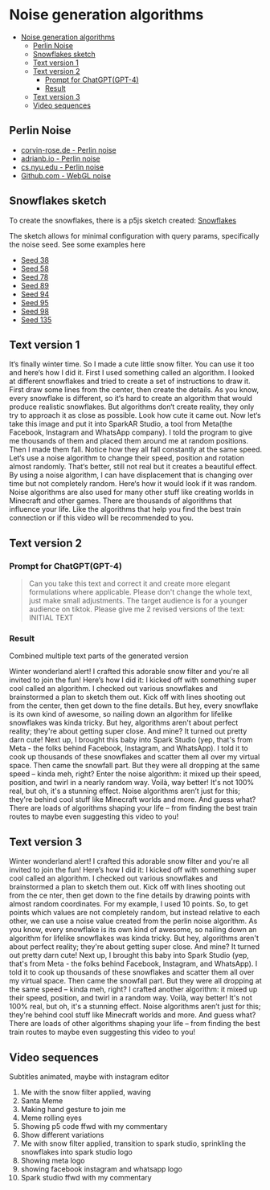 # Noise generation algorithms
- [Noise generation algorithms](#noise-generation-algorithms)
  - [Perlin Noise](#perlin-noise)
  - [Snowflakes sketch](#snowflakes-sketch)
  - [Text version 1](#text-version-1)
  - [Text version 2](#text-version-2)
    - [Prompt for ChatGPT(GPT-4)](#prompt-for-chatgptgpt-4)
    - [Result](#result)
  - [Text version 3](#text-version-3)
  - [Video sequences](#video-sequences)


## Perlin Noise

- [corvin-rose.de - Perlin noise](https://corvin-rose.de/blog/perlin-noise)
- [adrianb.io - Perlin noise](https://adrianb.io/2014/08/09/perlinnoise.html)
- [cs.nyu.edu - Perlin noise](https://cs.nyu.edu/~perlin/noise/)
- [Github.com - WebGL noise](https://github.com/ashima/webgl-noise)

## Snowflakes sketch

To create the snowflakes, there is a p5js sketch created: [Snowflakes](snowflakes)

The sketch allows for minimal configuration with query params, specifically the noise seed. See some examples here
- [Seed 38](snowflakes/index.html?seed=38)
- [Seed 58](snowflakes/index.html?seed=58)
- [Seed 78](snowflakes/index.html?seed=78)
- [Seed 89](snowflakes/index.html?seed=89)
- [Seed 94](snowflakes/index.html?seed=94)
- [Seed 95](snowflakes/index.html?seed=95)
- [Seed 98](snowflakes/index.html?seed=98)
- [Seed 135](snowflakes/index.html?seed=135)


## Text version 1

It‘s finally winter time. So I made a cute little snow filter. You can use it too and here‘s how I did it. First I used something called an algorithm. I looked at different snowflakes and tried to create a set of instructions to draw it. First draw some lines from the center, then create the details. As you know, every snowflake is different, so it‘s hard to create an algorithm that would produce realistic snowflakes. But algorithms don‘t create reality, they only try to approach it as close as possible. Look how cute it came out. Now let‘s take this image and put it into SparkAR Studio, a tool from Meta(the Facebook, Instagram and WhatsApp company). I told the program to give me thousands of them and placed them around me at random positions. Then I made them fall. Notice how they all fall constantly at the same speed. Let‘s use a noise algorithm to change their speed, position and rotation almost randomly. That‘s better, still not real but it creates a beautiful effect. By using a noise algorithm, I can have displacement that is changing over time but not completely random. Here‘s how it would look if it was random. Noise algorithms are also used for many other stuff like creating worlds in Minecraft and other games. There are thousands of algorithms that influence your life. Like the algorithms that help you find the best train connection or if this video will be recommended to you.

## Text version 2

### Prompt for ChatGPT(GPT-4)

> Can you take this text and correct it and create more elegant formulations where applicable. Please don't change the whole text, just make small adjustments. The target audience is for a younger audience on tiktok. Please give me 2 revised versions of the text: INITIAL TEXT

### Result

Combined multiple text parts of the generated version

Winter wonderland alert! I crafted this adorable snow filter and you're all invited to join the fun! Here’s how I did it: I kicked off with something super cool called an algorithm. I checked out various snowflakes and brainstormed a plan to sketch them out. Kick off with lines shooting out from the center, then get down to the fine details. But hey, every snowflake is its own kind of awesome, so nailing down an algorithm for lifelike snowflakes was kinda tricky. But hey, algorithms aren't about perfect reality; they're about getting super close. And mine? It turned out pretty darn cute! Next up, I brought this baby into Spark Studio (yep, that's from Meta - the folks behind Facebook, Instagram, and WhatsApp). I told it to cook up thousands of these snowflakes and scatter them all over my virtual space. Then came the snowfall part. But they were all dropping at the same speed – kinda meh, right? Enter the noise algorithm: it mixed up their speed, position, and twirl in a nearly random way. Voilà, way better! It's not 100% real, but oh, it's a stunning effect. Noise algorithms aren’t just for this; they're behind cool stuff like Minecraft worlds and more. And guess what? There are loads of algorithms shaping your life – from finding the best train routes to maybe even suggesting this video to you!

## Text version 3

Winter wonderland alert! I crafted this adorable snow filter and you're all invited to join the fun! Here’s how I did it: I kicked off with something super cool called an algorithm. I checked out various snowflakes and brainstormed a plan to sketch them out. Kick off with lines shooting out from the ce nter, then get down to the fine details by drawing points with almost random coordinates. For my example, I used 10 points. So, to get points which values are not completely random, but instead relative to each other, we can use a noise value created from the perlin noise algorithm. As you know, every snowflake is its own kind of awesome, so nailing down an algorithm for lifelike snowflakes was kinda tricky. But hey, algorithms aren't about perfect reality; they're about getting super close. And mine? It turned out pretty darn cute! Next up, I brought this baby into Spark Studio (yep, that's from Meta - the folks behind Facebook, Instagram, and WhatsApp). I told it to cook up thousands of these snowflakes and scatter them all over my virtual space. Then came the snowfall part. But they were all dropping at the same speed – kinda meh, right? I crafted another algorithm: it mixed up their speed, position, and twirl in a random way. Voilà, way better! It's not 100% real, but oh, it's a stunning effect. Noise algorithms aren’t just for this; they're behind cool stuff like Minecraft worlds and more. And guess what? There are loads of other algorithms shaping your life – from finding the best train routes to maybe even suggesting this video to you!

## Video sequences

Subtitles animated, maybe with instagram editor

1. Me with the snow filter applied, waving
2. Santa Meme
3. Making hand gesture to join me
4. Meme rolling eyes
5. Showing p5 code ffwd with my commentary
6. Show different variations
7. Me with snow filter applied, transition to spark studio, sprinkling the snowflakes into spark studio logo
8. Showing meta logo
9. showing facebook instagram and whatsapp logo
10. Spark studio ffwd with my commentary